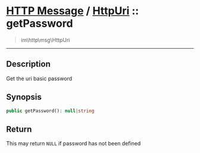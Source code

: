 # [HTTP Message](http.md) / [HttpUri](http-HttpUri.md) :: getPassword
 > im\http\msg\HttpUri
____

## Description
Get the uri basic password

## Synopsis
```php
public getPassword(): null|string
```

## Return
This may return `NULL` if password has not been defined
